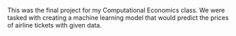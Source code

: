This was the final project for my Computational Economics class. We were tasked with creating a machine learning model that would predict the prices of airline tickets with given data.
